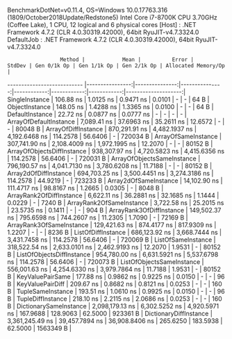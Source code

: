 
BenchmarkDotNet=v0.11.4, OS=Windows 10.0.17763.316 (1809/October2018Update/Redstone5)
Intel Core i7-8700K CPU 3.70GHz (Coffee Lake), 1 CPU, 12 logical and 6 physical cores
  [Host]     : .NET Framework 4.7.2 (CLR 4.0.30319.42000), 64bit RyuJIT-v4.7.3324.0
  DefaultJob : .NET Framework 4.7.2 (CLR 4.0.30319.42000), 64bit RyuJIT-v4.7.3324.0


                     Method |            Mean |          Error |         StdDev | Gen 0/1k Op | Gen 1/1k Op | Gen 2/1k Op | Allocated Memory/Op |
--------------------------- |----------------:|---------------:|---------------:|------------:|------------:|------------:|--------------------:|
             SingleInstance |       106.88 ns |      1.0125 ns |      0.9471 ns |      0.0101 |           - |           - |                64 B |
             ObjectInstance |       148.05 ns |      1.4288 ns |      1.3365 ns |      0.0100 |           - |           - |                64 B |
            DefaultInstance |        22.72 ns |      0.0877 ns |      0.0777 ns |           - |           - |           - |                   - |
     ArrayOfDefaultInstance |     7,089.41 ns |     37.6963 ns |     35.2611 ns |     12.6572 |           - |           - |             80048 B |
        ArrayOfDiffInstance |   870,291.91 ns |  4,482.1937 ns |  4,192.6468 ns |    114.2578 |     56.6406 |           - |            720034 B |
        ArrayOfSameInstance |   307,741.90 ns |  2,108.4009 ns |  1,972.1995 ns |     12.2070 |           - |           - |             80152 B |
 ArrayOfObjectsDiffInstance |   938,307.97 ns |  4,720.5823 ns |  4,415.6356 ns |    114.2578 |     56.6406 |           - |            720031 B |
 ArrayOfObjectsSameInstance |   796,190.57 ns |  4,041.7130 ns |  3,780.6208 ns |     11.7188 |           - |           - |             80152 B |
      Array2dOfDiffInstance |   694,703.25 ns |  3,500.4451 ns |  3,274.3186 ns |    114.2578 |     44.9219 |           - |            723233 B |
      Array2dOfSameInstance |    14,102.90 ns |    111.4717 ns |     98.8167 ns |      1.2665 |      0.0305 |           - |              8048 B |
   ArrayRank2OfDiffInstance |     6,622.11 ns |     36.2881 ns |     32.1685 ns |      1.1444 |      0.0229 |           - |              7240 B |
   ArrayRank2OfSameInstance |     3,722.58 ns |     25.2015 ns |     23.5735 ns |      0.1411 |           - |           - |               904 B |
   ArrayRank3OfDiffInstance |   149,502.37 ns |    795.6598 ns |    744.2607 ns |     11.2305 |      1.7090 |           - |             72169 B |
   ArrayRank3OfSameInstance |   129,421.63 ns |    874.4177 ns |    817.9309 ns |      1.2207 |           - |           - |              8236 B |
         ListOfDiffInstance |   686,123.92 ns |  3,668.7444 ns |  3,431.7458 ns |    114.2578 |     56.6406 |           - |            720069 B |
         ListOfSameInstance |   318,522.54 ns |  2,633.0101 ns |  2,462.9193 ns |     12.2070 |      1.9531 |           - |             80152 B |
  ListOfObjectsDiffInstance |   954,780.00 ns |  6,631.5921 ns |  5,537.6798 ns |    114.2578 |     56.6406 |           - |            720073 B |
  ListOfObjectsSameInstance |   556,001.63 ns |  4,254.6330 ns |  3,979.7864 ns |     11.7188 |      1.9531 |           - |             80152 B |
           KeyValuePairSame |       177.88 ns |      0.9862 ns |      0.9225 ns |      0.0150 |           - |           - |                96 B |
           KeyValuePairDiff |       209.67 ns |      0.8682 ns |      0.8121 ns |      0.0253 |           - |           - |               160 B |
          TupleSameInstance |       193.51 ns |      1.0610 ns |      0.9925 ns |      0.0150 |           - |           - |                96 B |
          TupleDiffInstance |       218.10 ns |      2.2115 ns |      2.0686 ns |      0.0253 |           - |           - |               160 B |
     DictionarySameInstance | 2,098,179.13 ns |  6,302.5252 ns |  4,920.5971 ns |    167.9688 |    128.9063 |     62.5000 |            923361 B |
     DictionaryDiffInstance | 3,361,245.49 ns | 39,457.7894 ns | 36,908.8406 ns |    265.6250 |    183.5938 |     62.5000 |           1563349 B |
